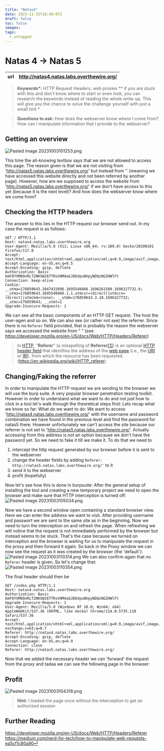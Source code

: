 ```yaml
---
title: "Natas4"
date: 2023-11-15T18:49:07Z
draft: false
toc: false
images:
tags: 
  - untagged
---
```

# Natas 4 -> Natas 5

| url | http://natas4.natas.labs.overthewire.org/ | 
|---| -- |

> **Keywords\*:** HTTP Request Headers, web proxies
> *\*  if you are stuck with this and don't know where to start or even look, you can research the keywords instead of reading the whole write-up. This will give you the chance to solve the challenge yourself with just a small hint *

> **Questions to ask:**
> How does the webserver know where I come from?
> How can I manipulate information that I provide to the webserver?
 

## Getting an overview
![Pasted image 20231003101253.png](/Pasted%20image%2020231003101253.png)

This time the all-knowing textbox says that we are not allowed to access this page. The reason given is that we are not visiting from 'http://natas5.natas.labs.overthewire.org/' but instead from '' (meaning we have accessed this website directly and not been referred by another page). However, how are we supposed to access the website from 'http://natas5.natas.labs.overthewire.org/' if we don't have access to this yet (because it is the next level)? And how does the webserver know where we come from?

## Checking the HTTP headers
The answer to this lies in the HTTP request our browser send out. In my case the request is as follows:
```
GET / HTTP/1.1
Host: natas4.natas.labs.overthewire.org
User-Agent: Mozilla/5.0 (X11; Linux x86_64; rv:109.0) Gecko/20100101 Firefox/117.0
Accept: text/html,application/xhtml+xml,application/xml;q=0.9,image/avif,image/webp,*/*;q=0.8
Accept-Language: en-US,en;q=0.5
Accept-Encoding: gzip, deflate
Authorization: Basic bmF0YXM0OnRLT2NKSWJ6TTRsVHM4aGJDbXpuNVpyNDQzNGZHWlFt
Connection: keep-alive
Cookie: __utma=176859643.1047432696.1695548466.1696261589.1696327732.6; __utmz=176859643.1695548466.1.1.utmcsr=(direct)|utmccn=(direct)|utmcmd=(none); __utmb=176859643.3.10.1696327732; __utmc=176859643; __utmt=1
Upgrade-Insecure-Requests: 1
```
We can see all the basic components of an HTTP GET request. The host the user-agen and so on. We can also see (or rather not see) the referrer. Since there is no `Referer` field provided, that is probably the reason the webserver says we accessed the website from " " (see https://developer.mozilla.org/en-US/docs/Web/HTTP/Headers/Referer)

> In [HTTP](https://en.wikipedia.org/wiki/Hypertext_Transfer_Protocol "Hypertext Transfer Protocol"), "**Referer**" (a misspelling of **Referrer**[[1]](https://en.wikipedia.org/wiki/HTTP_referer#cite_note-s3T5A-1)) is an optional [HTTP header field](https://en.wikipedia.org/wiki/List_of_HTTP_header_fields "List of HTTP header fields") that identifies the address of the [web page](https://en.wikipedia.org/wiki/Web_page "Web page") (i.e., the [URI](https://en.wikipedia.org/wiki/Uniform_Resource_Identifier "Uniform Resource Identifier") or [IRI](https://en.wikipedia.org/wiki/Internationalized_Resource_Identifier "Internationalized Resource Identifier")), from which the resource has been requested. (https://en.wikipedia.org/wiki/HTTP_referer)

## Changing/Faking the referrer 

In order to manipulate the HTTP request we are sending to the browser we will use the burp suite. A very popular browser penetration testing toolkit. However in order to understand what we want to do and not just how to click in a tool let's walk through the theoretical steps first:
Lets recap what we know so far:
What do we want to do: We want to access 'http://natas4.natas.labs.overthewire.org/' with the username and password combination we have found in the previous level and find the password for natas5 there. However unfortunately we can't access the site because our referrer is not set to 'http://natas5.natas.labs.overthewire.org/'. Actually accessing from this address is not an option because we don't have the password yet. So we need to fake it till we make it.
To do that we need to 
1. intercept the http request generated by our browser before it is sent to the webserver
2. change the header fields by adding `Referer: http://natas5.natas.labs.overthewire.org/'` to it
3. send it to the webserver
4. profit (hopefully)

Now let's see how this is done in burpsuite:
After the general setup of installing the tool and creating a new temporary project we need to open the browser and make sure that HTTP interception is turned off:
![Pasted image 20231003105034.png](/Pasted%20image%2020231003105034.png)

Now we have a second window open containing a standard browser view. Here we can enter the address we want to visit.
After providing username and passwort we are sent to the same site as in the beginning. Now we need to turn the interception on and refresh the page.
When refreshing we will notice that the request is not immediately performed by the browser but instead seems to be stuck. That's the case because we turned on interception and the browser is waiting for us to manipulate the request in the proxy and then forward it again.
So back in the Proxy window we can now see the request as it was created by the browser (the 'default'):
![Pasted image 20231003110314.png](/Pasted%20image%2020231003110314.png)
We can also confirm again that no `Referer` header is given. So let's change that:
![Pasted image 20231003110354.png](/Pasted%20image%2020231003110354.png)

The final header should then be

```
GET /index.php HTTP/1.1
Host: natas4.natas.labs.overthewire.org
Authorization: Basic bmF0YXM0OnRLT2NKSWJ6TTRsVHM4aGJDbXpuNVpyNDQzNGZHWlFt
Upgrade-Insecure-Requests: 1
User-Agent: Mozilla/5.0 (Windows NT 10.0; Win64; x64) AppleWebKit/537.36 (KHTML, like Gecko) Chrome/114.0.5735.110 Safari/537.36
Accept: text/html,application/xhtml+xml,application/xml;q=0.9,image/avif,image/webp,image/apng,*/*;q=0.8,application/signed-exchange;v=b3;q=0.7
Referer: http://natas4.natas.labs.overthewire.org/
Accept-Encoding: gzip, deflate
Accept-Language: en-US,en;q=0.9
Connection: close
Referer: http://natas5.natas.labs.overthewire.org/
```
Now that we added the necessary header we can 'forward' the request from the proxy and tadaa we can see the following page in the browser:
## Profit
![Pasted image 20231003104318.png](/Pasted%20image%2020231003104318.png)

> **Hint**: I loaded the page once without the interception to get an authorized session

## Further Reading
https://developer.mozilla.org/en-US/docs/Web/HTTP/Headers/Referer
https://medium.com/nerd-for-tech/how-to-manipulate-web-requests-ea5cf1c80a90⏎  
